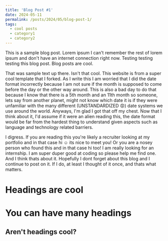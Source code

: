 ```yaml
---
title: 'Blog Post #1'
date: 2024-05-11
permalink: /posts/2024/05/blog-post-1/
tags:
  - cool posts
  - category1
  - category2
---
```


This is a sample blog post. Lorem ipsum I can't remember the rest of lorem ipsum and don't have an internet connection right now. Testing testing testing this blog post. Blog posts are cool.

That was sample text up there. Isn't that cool. This website is from a super cool template that I forked. As I write this I am worried that I did the date format incorrectly because I am not sure if the month is supposed to come before the day or the other way around. This is also a bad day to do that because I know that there is a 5th month and an 11th month so someone, lets say from another planet, might not know which date it is if they were unfamiliar with the many different (UNSTANDARDIZED 😡) date systems we use around the world. Anyways, I'm glad I got that off my chest. Now that I think about it, I'd assume if it were an alien reading this, the date format would be far from the hardest thing to understand given aspects such as language and technology related barriers.

I digress. If you are reading this you're likely a recruiter looking at my portfolio and in that case hi ☺ its nice to meet you! Or you are a nosey person who found this and in that case hi too! I am really looking for an internship. I am super duper good at coding so please help me find one. And I think thats about it. Hopefully I dont forget about this blog and I continue to post on it. If I do, at least I thought of it once, and thats what matters.

Headings are cool
======

You can have many headings
======

Aren't headings cool?
------